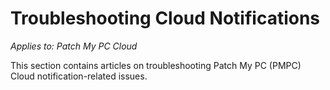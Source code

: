 # Troubleshooting Cloud Notifications

_Applies to: Patch My PC Cloud_

This section contains articles on troubleshooting Patch My PC (PMPC) Cloud notification-related issues.